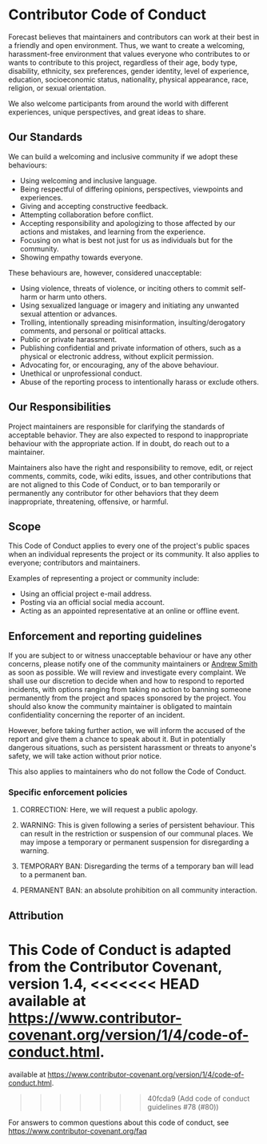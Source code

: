 # Contributor Code of Conduct
Forecast believes that maintainers and contributors can work at their best in a friendly and open environment. 
Thus, we want to create a welcoming, harassment-free environment that values everyone who contributes to or wants to contribute to this project, 
regardless of their age, body type, disability, ethnicity, sex preferences, gender identity, level of experience, education, socioeconomic status,
nationality, physical appearance, race, religion, or sexual orientation.

We also welcome participants from around the world with different experiences, unique perspectives, and great ideas to share.

## Our Standards

We can build a welcoming and inclusive community if we adopt these behaviours:
- Using welcoming and inclusive language.
- Being respectful of differing opinions, perspectives, viewpoints and experiences.
- Giving and accepting constructive feedback.
- Attempting collaboration before conflict.
- Accepting responsibility and apologizing to those affected by our actions and mistakes, and learning from the experience.
- Focusing on what is best not just for us as individuals but for the community.
- Showing empathy towards everyone.

These behaviours  are, however, considered unacceptable:
- Using violence, threats of violence, or inciting others to commit self-harm or harm unto others.
- Using sexualized language or imagery and initiating any unwanted sexual attention or advances.
- Trolling, intentionally spreading misinformation, insulting/derogatory comments, and personal or political attacks.
- Public or private harassment.
- Publishing confidential and private information of others, such as a physical or electronic address, without explicit permission.
- Advocating for, or encouraging, any of the above behaviour.
- Unethical or unprofessional conduct.
- Abuse of the reporting process to intentionally harass or exclude others.

## Our Responsibilities
Project maintainers are responsible for clarifying the standards of acceptable behavior. They are also expected to respond to inappropriate behaviour with the appropriate action. If in doubt, do reach out to a maintainer.

Maintainers also have the right and responsibility to remove, edit, or reject comments, commits, code, wiki edits, issues, and other contributions that are not aligned to this Code of Conduct, or to ban temporarily or permanently any contributor for other behaviors that they deem inappropriate, threatening, offensive, or harmful.

## Scope
This Code of Conduct applies to every one of the project's public spaces when an individual represents the project or its community. It also applies to everyone; contributors and maintainers.

Examples of representing a project or community include:
- Using an official project e-mail address.
- Posting via an official social media account.
- Acting as an appointed representative at an online or offline event.

## Enforcement and reporting guidelines

If you are subject to or witness unacceptable behaviour or have any other concerns, please notify one of the community maintainers or [Andrew Smith](https://github.com/andrew-codes) as soon as possible. We will review and investigate every complaint. We shall use our discretion to decide when and how to respond to reported incidents, with options ranging from taking no action to banning someone permanently from the project and spaces sponsored by the project. You should also know the community maintainer is obligated to maintain confidentiality concerning the reporter of an incident. 

However, before taking further action, we will inform the accused of the report and give them a chance to speak about it. But in potentially dangerous situations, such as persistent harassment or threats to anyone's safety, we will take action without prior notice.

This also applies to maintainers who do not follow the Code of Conduct. 

### Specific enforcement policies

1. CORRECTION: Here, we will request a public apology.

2. WARNING: This is given following a series of persistent behaviour. This can result in the restriction or suspension of our communal places. We may impose a temporary or permanent suspension for disregarding a warning.

3. TEMPORARY BAN: Disregarding the terms of a temporary ban will lead to a permanent ban.

4. PERMANENT BAN: an absolute prohibition on all community interaction.

## Attribution
This Code of Conduct is adapted from the Contributor Covenant, version 1.4, 
<<<<<<< HEAD
available at https://www.contributor-covenant.org/version/1/4/code-of-conduct.html. 
=======
available at https://www.contributor-covenant.org/version/1/4/code-of-conduct.html.
>>>>>>> 40fcda9 (Add code of conduct guidelines #78 (#80))

For answers to common questions about this code of conduct, see https://www.contributor-covenant.org/faq
